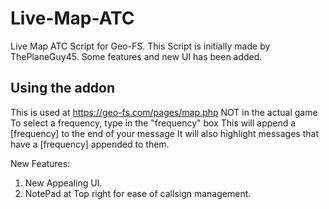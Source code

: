 # Live-Map-ATC
Live Map ATC Script for Geo-FS.
This Script is initially made by ThePlaneGuy45. Some features and new UI has been added.

## Using the addon
This is used at https://geo-fs.com/pages/map.php NOT in the actual game
To select a frequency, type in the "frequency" box
This will append a [frequency] to the end of your message
It will also highlight messages that have a [frequency] appended to them.

New Features: 
1. New Appealing UI.
2. NotePad at Top right for ease of callsign management.
